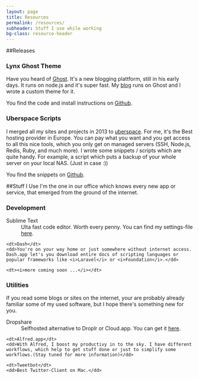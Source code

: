 ```yaml
---
layout: page
title: Resources
permalink: /resources/
subheader: Stuff I use while working
bg-class: resource-header
---
```


##Releases

### Lynx Ghost Theme
Have you heard of [Ghost](http://tryghost.com). It's a new blogging plattform, still in his early days. It runs on node.js and it's super fast. My [blog](http://blog.wnx.ch) runs on Ghost and I wrote a custom theme for it.

You find the code and install instructions on [Github](https://github.com/stefanzweifel/lynx).

### Uberspace Scripts

I merged all my sites and projects in 2013 to [uberspace](http://uberspace.de). For me, it's the Best hosting provider in Europe. You can pay what you want and you get access to all this nice tools, which you only get on managed servers (SSH, Node.js, Redis, Ruby, and much more).
I wrote some snippets / scripts which are quite handy. For example, a script which puts a backup of your whole server on your local NAS. (Just in case :))

You find the snippets on [Github](https://github.com/stefanzweifel/uberspaceScripts).

##Stuff I Use
I'm the one in our office which knows every new app or service, that emerged from the ground of the internet.

### Development

<dl>
    <dt>Sublime Text</dt>
    <dd>Ulta fast code editor. Worth every penny. You can find my settings-file <a href="https://gist.github.com/stefanzweifel/9397728">here</a>.</dd>

    <dt>Dash</dt>
    <dd>You're on your way home or just somewhere without internet access. Dash.app let's you download entire docs of scripting languages or popular frameworks like <i>Laravel</i> or <i>Foundation</i>.</dd>

    <dt><i>more coming soon ...</i></dt>

</dl>

### Utilities
If you read some blogs or sites on the internet, your are probably already familiar some of my used software, but I hope there's something new for you.

<dl>
    <dt>Dropshare</dt>
    <dd>Selfhosted alternative to Droplr or Cloud.app. You can get it <a href="https://mkswap.net/dropshare/">here</a>.</dd>

    <dt>Alfred.app</dt>
    <dd>With Alfred, I boost my productivy in to the sky. I have different workflows, which help to get stuff done or just to simplify some workflows.(Stay tuned for more information)</dd>

    <dt>Tweetbot</dt>
    <dd>Best Twitter-Client on Mac.</dd>

</dl>